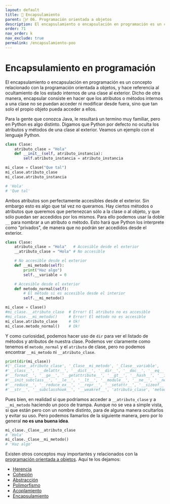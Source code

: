 ```yaml
---
layout: default
title: 📗 Encapsulamiento
parent: 🏄‍♂️ 06. Programación orientada a objetos
description: El encapsulamiento o encapsulación en programación es un concepto relacionado con la programación orientada a objetos, y hace referencia al ocultamiento de los estado internos de una clase al exterior. Dicho de otra manera, encapsular consiste en hacer que los atributos o métodos internos a una clase no se puedan acceder ni modificar desde fuera, sino que tan solo el propio objeto pueda acceder a ellos.
order: 71
nav_order: k
nav_exclude: true
permalink: /encapsulamiento-poo
---
```


# Encapsulamiento en programación

El encapsulamiento o encapsulación en programación es un concepto relacionado con la programación orientada a objetos, y hace referencia al ocultamiento de los estado internos de una clase al exterior. Dicho de otra manera, encapsular consiste en hacer que los atributos o métodos internos a una clase no se puedan acceder ni modificar desde fuera, sino que tan solo el propio objeto pueda acceder a ellos.

Para la gente que conozca Java, le resultará un termino muy familiar, pero en Python es algo distinto. Digamos que Python por defecto no oculta los atributos y métodos de una clase al exterior. Veamos un ejemplo con el lenguaje Python.


```python
class Clase:
    atributo_clase = "Hola"
    def __init__(self, atributo_instancia):
        self.atributo_instancia = atributo_instancia

mi_clase = Clase("Que tal")
mi_clase.atributo_clase
mi_clase.atributo_instancia

# 'Hola'
# 'Que tal'
```



Ambos atributos son perfectamente accesibles desde el exterior. Sin embargo esto es algo que tal vez no queramos. Hay ciertos métodos o atributos que queremos que pertenezcan sólo a la clase o al objeto, y que sólo puedan ser accedidos por los mismos. Para ello podemos usar la doble `__` para nombrar a un atributo o método. Esto hará que Python los interprete como "privados", de manera que no podrán ser accedidos desde el exterior.


```python
class Clase:
    atributo_clase = "Hola"   # Accesible desde el exterior
    __atributo_clase = "Hola" # No accesible

    # No accesible desde el exterior
    def __mi_metodo(self):
        print("Haz algo")
        self.__variable = 0

    # Accesible desde el exterior
    def metodo_normal(self):
        # El método si es accesible desde el interior
        self.__mi_metodo()

mi_clase = Clase()
#mi_clase.__atributo_clase  # Error! El atributo no es accesible
#mi_clase.__mi_metodo()     # Error! El método no es accesible
mi_clase.atributo_clase     # Ok!
mi_clase.metodo_normal()    # Ok!
```



Y como curiosidad, podemos hacer uso de `dir` para ver el listado de métodos y atributos de nuestra clase. Podemos ver claramente como tenemos el `metodo_normal` y el `atributo` de clase, pero no podemos encontrar `__mi_metodo` ni `__atributo_clase`.


```python
print(dir(mi_clase))
#['_Clase__atributo_clase', '_Clase__mi_metodo', '_Clase__variable',
#'__class__', '__delattr__', '__dict__', '__dir__', '__doc__', '__eq__',
#'__format__', '__ge__', '__getattribute__', '__gt__', '__hash__', '__init__',
#'__init_subclass__', '__le__', '__lt__', '__module__', '__ne__', '__new__',
#'__reduce__', '__reduce_ex__', '__repr__', '__setattr__', '__sizeof__',
#'__str__', '__subclasshook__', '__weakref__', 'atributo_clase', 'metodo_normal']
```


Pues bien, en realidad si que podríamos acceder a `__atributo_clase` y a `__mi_metodo` haciendo un poco de trampa. Aunque no se vea a simple vista, si que están pero con un nombre distinto, para de alguna manera ocultarlos y evitar su uso. Pero podemos llamarlos de la siguiente manera, pero por lo general **no es una buena idea**.


```python
mi_clase._Clase__atributo_clase
# 'Hola'
mi_clase._Clase__mi_metodo()
# 'Haz algo'
```

Existen otros conceptos muy importantes y relacionados con la [programación orientada a objetos](/programacion-orientada-a-objetos/ "programación orientada a objetos"). Aquí te los dejamos:
* [Herencia](/herencia-en-python/ "Herencia")
* [Cohesión](/cohesion-en-programacion/ "Cohesión")
* [Abstracción](/abstraccion-en-programacion/ "Abstracción")
* [Polimorfismo](/polimorfismo-en-programacion/ "Polimorfismo")
* [Acoplamiento](/acoplamiento-poo/ "Acoplamiento")
* [Encapsulamiento](/encapsulamiento-poo/ "Encapsulamiento")